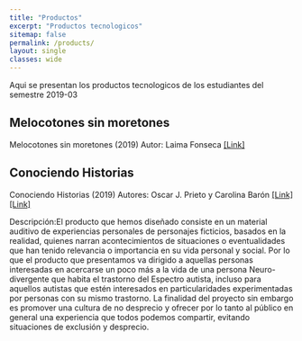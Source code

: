 ```yaml
---
title: "Productos"
excerpt: "Productos tecnologicos"
sitemap: false
permalink: /products/
layout: single
classes: wide
---
```


Aqui se presentan los productos tecnologicos de los estudiantes del semestre 2019-03

## Melocotones sin moretones

Melocotones sin moretones (2019) Autor: Laima Fonseca [[Link]][Melon]

## Conociendo Historias

Conociendo Historias (2019) Autores: Oscar J. Prieto y Carolina Barón [[Link]]([Arturo]) [[Link]]([Jordy])

Descripción:El producto que hemos diseñado consiste en un material auditivo de experiencias personales de personajes ficticios, basados en la realidad, quienes narran acontecimientos de situaciones o eventualidades que han tenido relevancia o importancia en su vida personal y social. Por lo que el producto que presentamos va dirigido a aquellas personas interesadas en acercarse un poco más a la vida de una persona Neuro-divergente que habita el trastorno del Espectro autista, incluso para aquellos autistas que estén interesados en particularidades experimentadas por personas con su mismo trastorno. La finalidad del proyecto sin embargo es promover una cultura de no desprecio y ofrecer por lo tanto al público en general una experiencia que todos podemos compartir, evitando situaciones de exclusión y desprecio.

<!-- Link Melocotones sin moretones-->
[Melon]: https://drive.google.com/open?id=1FJl5HhCThLNK2yLewhTdDNADsXh8LZY1

<!-- Link Conociendo Historias-->
[Arturo]: https://youtu.be/Uj8gHMf5ggc 
[Jordy]: https://www.youtube.com/watch?v=ZdDSG8IJIhY 
